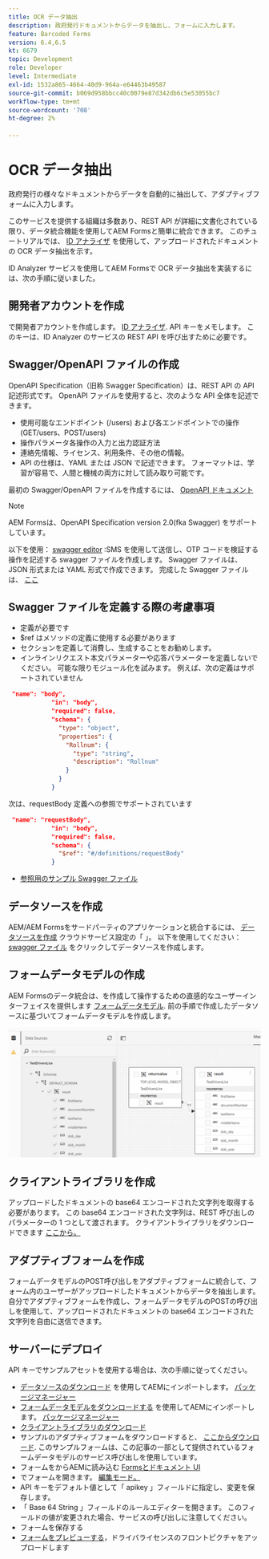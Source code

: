 ```yaml
---
title: OCR データ抽出
description: 政府発行ドキュメントからデータを抽出し、フォームに入力します。
feature: Barcoded Forms
version: 6.4,6.5
kt: 6679
topic: Development
role: Developer
level: Intermediate
exl-id: 1532a865-4664-40d9-964a-e64463b49587
source-git-commit: b069d958bbcc40c0079e87d342db6c5e53055bc7
workflow-type: tm+mt
source-wordcount: '708'
ht-degree: 2%

---
```


# OCR データ抽出

政府発行の様々なドキュメントからデータを自動的に抽出して、アダプティブフォームに入力します。

このサービスを提供する組織は多数あり、REST API が詳細に文書化されている限り、データ統合機能を使用してAEM Formsと簡単に統合できます。 このチュートリアルでは、 [ID アナライザ](https://www.idanalyzer.com/) を使用して、アップロードされたドキュメントの OCR データ抽出を示す。

ID Analyzer サービスを使用してAEM Formsで OCR データ抽出を実装するには、次の手順に従いました。

## 開発者アカウントを作成

で開発者アカウントを作成します。 [ID アナライザ](https://portal.idanalyzer.com/signin.html). API キーをメモします。 このキーは、ID Analyzer のサービスの REST API を呼び出すために必要です。

## Swagger/OpenAPI ファイルの作成

OpenAPI Specification（旧称 Swagger Specification）は、REST API の API 記述形式です。 OpenAPI ファイルを使用すると、次のような API 全体を記述できます。

* 使用可能なエンドポイント (/users) および各エンドポイントでの操作 (GET/users、POST/users)
* 操作パラメータ各操作の入力と出力認証方法
* 連絡先情報、ライセンス、利用条件、その他の情報。
* API の仕様は、YAML または JSON で記述できます。 フォーマットは、学習が容易で、人間と機械の両方に対して読み取り可能です。

最初の Swagger/OpenAPI ファイルを作成するには、 [OpenAPI ドキュメント](https://swagger.io/docs/specification/2-0/basic-structure/)

>[!NOTE]
> AEM Formsは、OpenAPI Specification version 2.0(fka Swagger) をサポートしています。

以下を使用： [swagger editor](https://editor.swagger.io/) :SMS を使用して送信し、OTP コードを検証する操作を記述する swagger ファイルを作成します。 Swagger ファイルは、JSON 形式または YAML 形式で作成できます。 完成した Swagger ファイルは、 [ここ](assets/drivers-license-swagger.zip)

## Swagger ファイルを定義する際の考慮事項

* 定義が必要です
* $ref はメソッドの定義に使用する必要があります
* セクションを定義して消費し、生成することをお勧めします。
* インラインリクエスト本文パラメーターや応答パラメーターを定義しないでください。 可能な限りモジュール化を試みます。 例えば、次の定義はサポートされていません

```json
 "name": "body",
            "in": "body",
            "required": false,
            "schema": {
              "type": "object",
              "properties": {
                "Rollnum": {
                  "type": "string",
                  "description": "Rollnum"
                }
              }
            }
```

次は、requestBody 定義への参照でサポートされています

```json
 "name": "requestBody",
            "in": "body",
            "required": false,
            "schema": {
              "$ref": "#/definitions/requestBody"
            }
```

* [参照用のサンプル Swagger ファイル](assets/sample-swagger.json)

## データソースを作成

AEM/AEM Formsをサードパーティのアプリケーションと統合するには、 [データソースを作成](https://experienceleague.adobe.com/docs/experience-manager-learn/forms/ic-web-channel-tutorial/parttwo.html) クラウドサービス設定の「 」。 以下を使用してください： [swagger ファイル](assets/drivers-license-swagger.zip) をクリックしてデータソースを作成します。

## フォームデータモデルの作成

AEM Formsのデータ統合は、を作成して操作するための直感的なユーザーインターフェイスを提供します [フォームデータモデル](https://experienceleague.adobe.com/docs/experience-manager-65/forms/form-data-model/create-form-data-models.html). 前の手順で作成したデータソースに基づいてフォームデータモデルを作成します。

![fdm](assets/test-dl-fdm.PNG)

## クライアントライブラリを作成

アップロードしたドキュメントの base64 エンコードされた文字列を取得する必要があります。 この base64 エンコードされた文字列は、REST 呼び出しのパラメーターの 1 つとして渡されます。
クライアントライブラリをダウンロードできます [ここから。](assets/drivers-license-client-lib.zip)

## アダプティブフォームを作成

フォームデータモデルのPOST呼び出しをアダプティブフォームに統合して、フォーム内のユーザーがアップロードしたドキュメントからデータを抽出します。 自分でアダプティブフォームを作成し、フォームデータモデルのPOSTの呼び出しを使用して、アップロードされたドキュメントの base64 エンコードされた文字列を自由に送信できます。

## サーバーにデプロイ

API キーでサンプルアセットを使用する場合は、次の手順に従ってください。

* [データソースのダウンロード](assets/drivers-license-source.zip) を使用してAEMにインポートします。 [パッケージマネージャー](http://localhost:4502/crx/packmgr/index.jsp)
* [フォームデータモデルをダウンロードする](assets/drivers-license-fdm.zip) を使用してAEMにインポートします。 [パッケージマネージャー](http://localhost:4502/crx/packmgr/index.jsp)
* [クライアントライブラリのダウンロード](assets/drivers-license-client-lib.zip)
* サンプルのアダプティブフォームをダウンロードすると、 [ここからダウンロード](assets/adaptive-form-dl.zip). このサンプルフォームは、この記事の一部として提供されているフォームデータモデルのサービス呼び出しを使用しています。
* フォームをからAEMに読み込む [Formsとドキュメント UI](http://localhost:4502/aem/forms.html/content/dam/formsanddocuments)
* でフォームを開きます。 [編集モード。](http://localhost:4502/editor.html/content/forms/af/driverslicenseandpassport.html)
* API キーをデフォルト値として「 apikey 」フィールドに指定し、変更を保存します。
* 「 Base 64 String 」フィールドのルールエディターを開きます。 このフィールドの値が変更された場合、サービスの呼び出しに注意してください。
* フォームを保存する
* [フォームをプレビューする](http://localhost:4502/content/dam/formsanddocuments/driverslicenseandpassport/jcr:content?wcmmode=disabled)，ドライバライセンスのフロントピクチャをアップロードします
